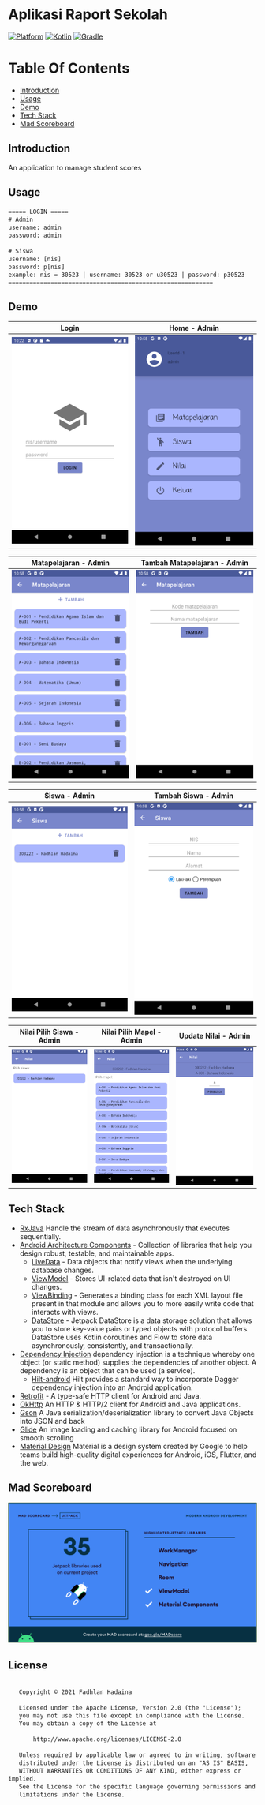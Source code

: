 
# Aplikasi Raport Sekolah
[![Platform](https://img.shields.io/badge/platform-Android-green.svg)](http://developer.android.com/index.html) [![Kotlin](https://img.shields.io/badge/java-1.8-orange.svg)](http://kotlinlang.org) [![Gradle](https://img.shields.io/badge/gradle-4.2.1-%2366DCB8.svg)](https://developer.android.com/studio/releases/gradle-plugin)

# Table Of Contents
- [Introduction](#introduction)
- [Usage](#usage)
- [Demo](#demo)
- [Tech Stack](#tech-stack)
- [Mad Scoreboard](#mad-scoreboard)

## Introduction

An application to manage student scores

## Usage

```
===== LOGIN =====
# Admin
username: admin
password: admin

# Siswa
username: [nis]
password: p[nis]
example: nis = 30523 | username: 30523 or u30523 | password: p30523
==========================================================
```

## Demo

|Login|Home - Admin|
|--|--|
|![](assets/login.png?raw=true)|![](assets/home-admin.png?raw=true)|

|Matapelajaran - Admin|Tambah Matapelajaran - Admin|
|--|--|
|![](assets/mapel-admin.png?raw=true)|![](assets/tambahMapel-admin.png?raw=true)|

|Siswa - Admin|Tambah Siswa - Admin|
|--|--|
|![](assets/siswa-admin.png?raw=true)|![](assets/tambahSiswa-admin.png?raw=true)|

|Nilai Pilih Siswa - Admin|Nilai Pilih Mapel - Admin|Update Nilai - Admin|
|--|--|--|
|![](assets/ubahNilai-1-admin.png?raw=true)|![](assets/ubahNilai-2-admin.png?raw=true)|![](assets/ubahNilai-3-admin.png?raw=true)|

## Tech Stack

- [RxJava](https://github.com/ReactiveX/RxJava) Handle the stream of data asynchronously that executes sequentially.
- [Android Architecture Components](https://developer.android.com/topic/libraries/architecture) - Collection of libraries that help you design robust, testable, and maintainable apps.
   - [LiveData](https://developer.android.com/topic/libraries/architecture/livedata) - Data objects that notify views when the underlying database changes.
   - [ViewModel](https://developer.android.com/topic/libraries/architecture/viewmodel) - Stores UI-related data that isn't destroyed on UI changes.
   - [ViewBinding](https://developer.android.com/topic/libraries/view-binding) - Generates a binding class for each XML layout file present in that module and allows you to more easily write code that interacts with views.
   - [DataStore](https://developer.android.com/topic/libraries/architecture/datastore) - Jetpack DataStore is a data storage solution that allows you to store key-value pairs or typed objects with protocol buffers. DataStore uses Kotlin coroutines and Flow to store data asynchronously, consistently, and transactionally.
- [Dependency Injection](https://developer.android.com/training/dependency-injection) dependency injection is a technique whereby one object (or static method) supplies the dependencies of another object. A dependency is an object that can be used (a service).
    - [Hilt-android](https://dagger.dev/hilt/) Hilt provides a standard way to incorporate Dagger dependency injection into an Android application.
- [Retrofit](https://square.github.io/retrofit/) - A type-safe HTTP client for Android and Java.
- [OkHttp](http://square.github.io/okhttp/) An HTTP & HTTP/2 client for Android and Java applications.
- [Gson](https://github.com/google/gson) A Java serialization/deserialization library to convert Java Objects into JSON and back
- [Glide](https://github.com/bumptech/glide) An image loading and caching library for Android focused on smooth scrolling
- [Material Design](https://material.io/develop/android/docs/getting-started) Material is a design system created by Google to help teams build high-quality digital experiences for Android, iOS, Flutter, and the web.

## Mad Scoreboard

<p align="center">
    <img src="assets/jetpack.png"
        style="margin-right: 20px;"
    />
</p>

## License
```

   Copyright © 2021 Fadhlan Hadaina

   Licensed under the Apache License, Version 2.0 (the "License");
   you may not use this file except in compliance with the License.
   You may obtain a copy of the License at

       http://www.apache.org/licenses/LICENSE-2.0

   Unless required by applicable law or agreed to in writing, software
   distributed under the License is distributed on an "AS IS" BASIS,
   WITHOUT WARRANTIES OR CONDITIONS OF ANY KIND, either express or implied.
   See the License for the specific language governing permissions and
   limitations under the License.

```



